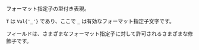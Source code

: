 フォーマット指定子の型付き表現。

`T` は `Val{'_'}` であり、ここで `_` は有効なフォーマット指定子文字です。

フィールドは、さまざまなフォーマット指定子に対して許可されるさまざまな修飾子です。
